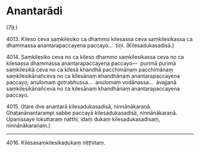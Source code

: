 # Anantarādi

(79.)

4013\. Kileso ceva saṃkilesiko ca dhammo kilesassa ceva saṃkilesikassa ca dhammassa anantarapaccayena paccayo…  tīṇi. (Kilesadukasadisā.)

4014\. Saṃkilesiko ceva no ca kileso dhammo saṃkilesikassa ceva no ca kilesassa dhammassa anantarapaccayena paccayo—  purimā purimā saṃkilesikā ceva no ca kilesā khandhā pacchimānaṃ pacchimānaṃ saṃkilesikānañceva no ca kilesānaṃ khandhānaṃ anantarapaccayena paccayo; anulomaṃ gotrabhussa…  anulomaṃ vodānassa…  āvajjanā saṃkilesikānañceva no ca kilesānaṃ khandhānaṃ anantarapaccayena paccayo.

4015\. (Itare dve anantarā kilesadukasadisā, ninnānākaraṇā. Ghaṭanānantarampi sabbe paccayā kilesadukasadisā, ninnānākaraṇā. Upanissaye lokuttaraṃ natthi, idaṃ dukaṃ kilesadukasadisaṃ, ninnānākaraṇaṃ.)

---

4016\. Kilesasaṃkilesikadukaṃ niṭṭhitaṃ.
